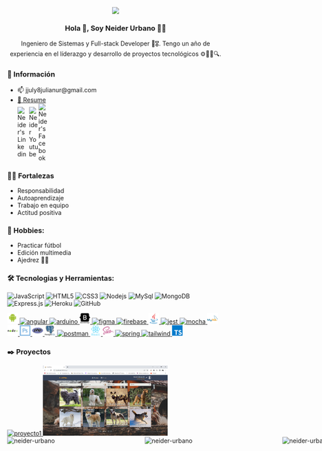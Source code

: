 <p align="center" width="300">
   <img align="center" width="200" src="https://scontent.fbog16-2.fna.fbcdn.net/v/t39.30808-6/319981111_1139285870125316_6081446878948633904_n.jpg?_nc_cat=108&ccb=1-7&_nc_sid=09cbfe&_nc_eui2=AeE9LlTtkumXPCdEM1xQsvWaVSI1vqNjmkZVIjW-o2OaRjeBU1g7Jt023GzdweBqzrqaRbCY2MxMf3c5655h7tTx&_nc_ohc=cYSoteERwS8AX-_XSS9&_nc_ht=scontent.fbog16-2.fna&oh=00_AfDolSXGBeBbNWtLJQoZAumHol6ArPEQOQSdCi-mnjtZ4A&oe=648F912B" />
   <h3 align="center">Hola 👋, Soy Neider Urbano 👨‍💻</h3>
</p>

<p align="center">Ingeniero de Sistemas y Full-stack Developer 🚀🎖️. Tengo un año de experiencia en el líderazgo y desarrollo
    de proyectos tecnológicos ⚙️👏🏼🔍.
</p>

<div>
   <div>
      <h3>📂 Información</h3>
      <ul>
         <li>📫 jjuly8julianur@gmail.com</li> 
         <li>
            <a href="https://www.canva.com/design/DAFbOEklJgk/AVzffTrl4stt7XBalE45dQ/view?utm_content=DAFbOEklJgk&utm_campaign=designshare&utm_medium=link&utm_source=publishsharelink" target="_blank">📝 Resume</a>
         </li> 
         <li style="display:flex; align-items:center">
            <a href="https://www.linkedin.com/in/neiderurbano08" target="_blank">
               <img align="left" style="margin-right:5px" alt="Neider's Linkedin" width="22px" src="https://cdn-icons-png.flaticon.com/512/174/174857.png" />
            </a>
            <a href="https://www.youtube.com/channel/UCPmgVecuDCSzUPFfoYJ0r8w" target="_blank">
               <img align="left" alt="Neider Youtube" width="22px" src="https://icones.pro/wp-content/uploads/2021/02/youtube-logo-icone.png" />
            </a>
            <a href="https://www.facebook.com/neider.urbano.355/" target="_blank">
               <img align="left" alt="Neider's Facebook" width="22px" src="https://cdn-icons-png.flaticon.com/512/124/124010.png" />
            </a>
         </li>
      </ul>
   </div>
   <div>
      <h3>💪🏽 Fortalezas</h3>
      <ul>
         <li>Responsabilidad</li>
         <li>Autoaprendizaje</li>
         <li>Trabajo en equipo</li>
         <li>Actitud positiva</li>
      </ul>
   </div>
   <div>
      <h3>🎿 Hobbies:</h3>
      <ul>
         <li>Practicar fútbol</li>
         <li>Edición multimedia</li>
         <li>Ajedrez 🤔🤖</li>
      </ul>
   </div>
</div>

### 🛠️ Tecnologias y Herramientas:

![JavaScript](https://img.shields.io/badge/-JavaScript-black?style=flat-square&logo=javascript)
![HTML5](https://img.shields.io/badge/-HTML5-black?style=flat-square&logo=html5&logoColor=white)
![CSS3](https://img.shields.io/badge/-CSS3-black?style=flat-square&logo=css3)
![Nodejs](https://img.shields.io/badge/-Nodejs-black?style=flat-square&logo=Node.js)
![MySql](https://img.shields.io/badge/-MySql-black?style=flat-square&logo=mysql)
![MongoDB](https://img.shields.io/badge/-MongoDB-black?style=flat-square&logo=mongodb)
![Express.js](https://img.shields.io/badge/-Express-black?style=flat-square&logo=expressjs)
![Heroku](https://img.shields.io/badge/-Heroku-black?style=flat-square&logo=heroku)
![GitHub](https://img.shields.io/badge/-GitHub-black?style=flat-square&logo=github)

  
<p align="left"> 
  <a href="https://developer.android.com" target="_blank" rel="noreferrer"> 
    <img src="https://raw.githubusercontent.com/devicons/devicon/master/icons/android/android-original-wordmark.svg" alt="android" width="25" height="25"/> 
  </a> 
  <a href="https://angular.io" target="_blank" rel="noreferrer"> 
    <img src="https://angular.io/assets/images/logos/angular/angular.svg" alt="angular" width="25" height="25"/> 
  </a> 
  <a href="https://www.arduino.cc/" target="_blank" rel="noreferrer"> 
    <img src="https://cdn.worldvectorlogo.com/logos/arduino-1.svg" alt="arduino" width="25" height="25"/> 
  </a> 
  <a href="https://getbootstrap.com" target="_blank" rel="noreferrer"> 
    <img src="https://raw.githubusercontent.com/devicons/devicon/master/icons/bootstrap/bootstrap-plain-wordmark.svg" alt="bootstrap" width="25" height="25"/> 
  </a> 
  <a href="https://www.figma.com/" target="_blank" rel="noreferrer"> 
    <img src="https://www.vectorlogo.zone/logos/figma/figma-icon.svg" alt="figma" width="25" height="25"/> 
  </a> 
  <a href="https://firebase.google.com/" target="_blank" rel="noreferrer"> 
    <img src="https://www.vectorlogo.zone/logos/firebase/firebase-icon.svg" alt="firebase" width="25" height="25"/>
  </a>  
  <a href="https://www.java.com" target="_blank" rel="noreferrer"> 
    <img src="https://raw.githubusercontent.com/devicons/devicon/master/icons/java/java-original.svg" alt="java" width="25" height="25"/> 
  </a> 
  <a href="https://jestjs.io" target="_blank" rel="noreferrer"> 
    <img src="https://www.vectorlogo.zone/logos/jestjsio/jestjsio-icon.svg" alt="jest" width="25" height="25"/> 
  </a> 
  <a href="https://mochajs.org" target="_blank" rel="noreferrer"> 
    <img src="https://www.vectorlogo.zone/logos/mochajs/mochajs-icon.svg" alt="mocha" width="25" height="25"/> 
  </a> 
  <a href="https://www.mysql.com/" target="_blank" rel="noreferrer"> 
    <img src="https://raw.githubusercontent.com/devicons/devicon/master/icons/mysql/mysql-original-wordmark.svg" alt="mysql" width="25" height="25"/> 
  </a>
  <a href="https://nodejs.org" target="_blank" rel="noreferrer"> 
    <img src="https://raw.githubusercontent.com/devicons/devicon/master/icons/nodejs/nodejs-original-wordmark.svg" alt="nodejs" width="25" height="25"/> 
  </a> 
  <a href="https://www.photoshop.com/en" target="_blank" rel="noreferrer"> 
    <img src="https://raw.githubusercontent.com/devicons/devicon/master/icons/photoshop/photoshop-line.svg" alt="photoshop" width="25" height="25"/> 
  </a> 
  <a href="https://www.php.net" target="_blank" rel="noreferrer"> 
    <img src="https://raw.githubusercontent.com/devicons/devicon/master/icons/php/php-original.svg" alt="php" width="25" height="25"/> 
  </a> 
  <a href="https://www.postgresql.org" target="_blank" rel="noreferrer"> 
    <img src="https://raw.githubusercontent.com/devicons/devicon/master/icons/postgresql/postgresql-original-wordmark.svg" alt="postgresql" width="25" height="25"/>     
  </a> 
  <a href="https://postman.com" target="_blank" rel="noreferrer"> 
    <img src="https://www.vectorlogo.zone/logos/getpostman/getpostman-icon.svg" alt="postman" width="25" height="25"/> 
  </a> 
  <a href="https://reactjs.org/" target="_blank" rel="noreferrer"> 
    <img src="https://raw.githubusercontent.com/devicons/devicon/master/icons/react/react-original-wordmark.svg" alt="react" width="25" height="25"/> 
  </a> 
  <a href="https://sass-lang.com" target="_blank" rel="noreferrer"> 
    <img src="https://raw.githubusercontent.com/devicons/devicon/master/icons/sass/sass-original.svg" alt="sass" width="25" height="25"/> 
  </a> 
  <a href="https://spring.io/" target="_blank" rel="noreferrer"> 
    <img src="https://www.vectorlogo.zone/logos/springio/springio-icon.svg" alt="spring" width="25" height="25"/> 
  </a> 
  <a href="https://tailwindcss.com/" target="_blank" rel="noreferrer"> 
    <img src="https://www.vectorlogo.zone/logos/tailwindcss/tailwindcss-icon.svg" alt="tailwind" width="25" height="25"/> 
  </a> 
  <a href="https://www.typescriptlang.org/" target="_blank" rel="noreferrer"> 
    <img src="https://raw.githubusercontent.com/devicons/devicon/master/icons/typescript/typescript-original.svg" alt="typescript" width="25" height="25"/> 
  </a> 
</p>
 
### ✒️ Proyectos

<div>
    <a href="https://github.com/Neider-Urbano/musicomerce-backend" target="_blank">
      <img style="width:290px" src="https://raw.githubusercontent.com/Neider-Urbano/musicomerce-backend/back/admin/src/routes/proyecto1.png" alt="proyecto1"/>
    </a>
     <a href="https://github.com/Neider-Urbano/proyectoindividual" target="_blank">
        <img style="width:290px" src="https://raw.githubusercontent.com/Neider-Urbano/proyectoindividual/main/client/src/images/fondos/proyecto2.png" alt="proyecto2"/>
     </a>
</div>


<div style="display:flex;">
      <img width="320px" height="230px" src="https://github-readme-stats.vercel.app/api/top-langs?username=neider-urbano&show_icons=true&locale=en&layout=compact" alt="neider-urbano" />
      <img width="320px" height="230px" src="https://github-readme-stats.vercel.app/api?username=neider-urbano&show_icons=true&locale=en" alt="neider-urbano" />
      <img width="320px" height="230px" src="https://github-readme-streak-stats.herokuapp.com/?user=neider-urbano&" alt="neider-urbano" />
</div>



